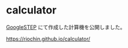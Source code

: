 # calculator
[GoogleSTEP](https://github.com/Riochin/GoogleSTEP/tree/main/week3/hw)
にて作成した計算機を公開しました。

https://riochin.github.io/calculator/

